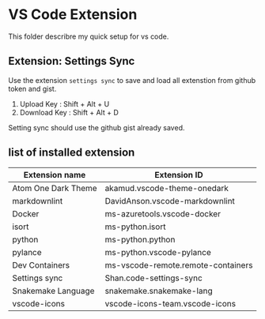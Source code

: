 # VS Code Extension

This folder describre my quick setup for vs code.

## Extension: Settings Sync

Use the extension `settings sync` to save and load all extenstion from github token and gist.

1. Upload Key : Shift + Alt + U
2. Download Key : Shift + Alt + D

Setting sync should use the github gist already saved.

## list of installed extension

| Extension name | Extension ID |
| --- | --- |
| Atom One Dark Theme | akamud.vscode-theme-onedark |
| markdownlint | DavidAnson.vscode-markdownlint |
| Docker | ms-azuretools.vscode-docker |
| isort | ms-python.isort |
| python | ms-python.python |
| pylance | ms-python.vscode-pylance |
| Dev Containers | ms-vscode-remote.remote-containers |
| Settings sync | Shan.code-settings-sync |
| Snakemake Language | snakemake.snakemake-lang |
| vscode-icons | vscode-icons-team.vscode-icons |
